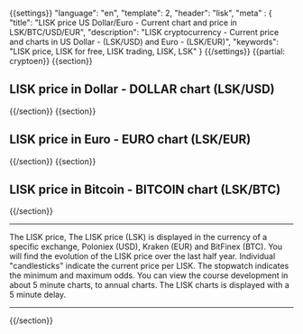 {{settings}}
  "language": "en",
  "template": 2,
  "header": "lisk",
  "meta" : {
    "title": "LISK price US Dollar/Euro - Current chart and price in LSK/BTC/USD/EUR",
    "description": "LISK cryptocurrency - Current price and charts in US Dollar - (LSK/USD) and Euro - (LSK/EUR)",
    "keywords": "LISK price, LISK for free, LISK trading, LISK, LSK"
  }
{{/settings}}
{{partial: cryptoen}}
{{section}}
## LISK price in **Dollar** -  DOLLAR chart **(LSK/USD)**
<!-- TradingView Widget BEGIN -->
<script type="text/javascript" src="https://d33t3vvu2t2yu5.cloudfront.net/tv.js"></script>
<script type="text/javascript">
new TradingView.widget({
  "width": "100%",
  "height": 400,
  "symbol": "POLONIEX:LSKUSD",
  "interval": "D",
  "timezone": "Etc/UTC",
  "theme": "White",
  "style": "3",
  "locale": "en",
  "toolbar_bg": "#f1f3f6",
  "allow_symbol_change": true,
  "hideideas": true,
  "show_popup_button": true,
  "popup_width": "1000",
  "popup_height": "650",
});
</script>
<!-- TradingView Widget END -->
{{/section}}
{{section}}
## LISK price in **Euro** - EURO chart **(LSK/EUR)**
<!-- TradingView Widget BEGIN -->
<script type="text/javascript">
baseUrl = "https://widgets.cryptocompare.com/";
var scripts = document.getElementsByTagName("script");
var embedder = scripts[ scripts.length - 1 ];
(function (){
var appName = encodeURIComponent(window.location.hostname);
if(appName==""){appName="local";}
var s = document.createElement("script");
s.type = "text/javascript";
s.async = true;
var theUrl = baseUrl+'serve/v3/coin/chart?fsym=LSK&tsyms=EUR,';
s.src = theUrl + ( theUrl.indexOf("?") >= 0 ? "&" : "?") + "app=" + appName;
embedder.parentNode.appendChild(s);
})();
</script>
<!-- TradingView Widget END -->
{{/section}}
{{section}}
## LISK price in **Bitcoin** - BITCOIN chart  **(LSK/BTC)**
<!-- TradingView Widget BEGIN -->
<script type="text/javascript" src="https://d33t3vvu2t2yu5.cloudfront.net/tv.js"></script>
<script type="text/javascript">
new TradingView.widget({
  "width": "100%",
  "height": 400,
  "symbol": "POLONIEX:LSKBTC",
  "interval": "30",
  "timezone": "Etc/UTC",
  "theme": "White",
  "style": "3",
  "locale": "en",
  "toolbar_bg": "#f1f3f6",
  "allow_symbol_change": true,
  "hideideas": true,
  "show_popup_button": true,
  "popup_width": "1000",
  "popup_height": "650",
});
</script>
<!-- TradingView Widget END -->
{{/section}}
- - -
The LISK price, The LISK price (LSK) is displayed in the currency of a specific exchange, Poloniex (USD),  Kraken (EUR) and BitFinex (BTC). You will find the evolution of the LISK price over the last half year. Individual "candlesticks" indicate the current price per LISK. The stopwatch indicates the minimum and maximum odds. You can view the course development in about 5 minute charts, to annual charts. The LISK charts is displayed with a 5 minute delay.
- - -
{{/section}}
